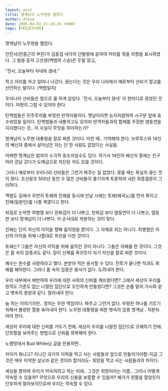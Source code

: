 ```yaml
---
layout: post
title: 명계남이 노무현을 찔렀다
author: drkim
date: 2005-04-01 11:19:24 +0900
tags: [깨달음의대화]
---
```

명계남이 노무현을 찔렀다.

안진사(안중근의 부친)가 김홍집 내각의 단발령에 응하여 머리를 깎을 의향을 표시하였다. 그 말을 듣자 고선생(백범의 스승)은 두말 않고, 

“진사, 오늘부터 자네와 끊네.” 

하고 자리를 차고 일어나 나갔다. 끊는다는 것은 우리 나라에서 예로부터 선비가 절교를 선언하는 말이다. (백범일지)

우리나라 선비들은 참으로 쿨 하게 살았다. '진사, 오늘부터 끊네' 이 한마디로 끊었던 것이다. 마땅히 그럴 수 있어야 한다. 

탄핵범들은 민주주의를 부정한 반역자들이다. 옛날이라면 능지처참하여 시구문 앞에 효수되었을 일이다. 탄핵범들과 내통하고도 모자라 반역자들과의 합체를 주장한 염동연을 지지했다는 것.. 이 사실이 무엇을 의미하는가?

명계남이 노무현 대통령을 칼로 찌른 것이다. 이런 때.. 기억해야 한다. 브루투스와 14인의 배신자 중에서 살아남은 자는 단 한 사람도 없었다는 사실을. 

어쩌면 명계남은 범죄의 소극적 동조자일수도 있다. 하기사 14인의 배신자 중에는 친구 따라 강남 갔다가 도매금으로 처단된 자도 있을 것이다.

그러나 예로부터 우리나라 선비들은 그런거 봐주는 일 없었다. 끊을 때는 확실히 끊는 것이 맞다. 조선왕조 500년 동안 수 많은 선비들이 줄기차게 토론하여 내린 최종결론이 그러하다.

백범도 길에서 우연히 토왜와 진왜을 동시에 만날 시에는 토왜(매국노)를 먼저 죽이고 진왜(일본인)를 나중 죽였다고 한다. 

죄질로 논하면 최병렬 보다 한화갑이 더 나쁘고, 한화갑 보다 염동연이 더 나쁘고, 염동연 보다 명계남이 더 나쁘다. 이 순서대로 처분하는 것이 맞다. 

진왜는 단지 자신의 이익을 향해 움직였을 뿐이다. 그 자체로 죄는 아니다. 최병렬은 자신의 이익을 위해 나름대로 최선을 다한 것이다. 

토왜는? 그들은 자신의 이익을 위해 움직인 것이 아니다. 그들은 자해를 한 것이다. 그것은 몸 속의 암종과도 같다. 암이 신체를 죽이듯이 자기 자신을 칼로 찌른 것이다. 

예수는 원수를 사랑하라고 했다. 본받아 적은 용서할 수 있다. 전투가 끝나면 적과도 화해를 해야한다. 그러나 몸 속의 암종은 용서가 없다. 도려내야 한다. 

우리 내부에서 배반하여 우리에 대한 사회의 신뢰를 깨뜨렸다면? 그래서 세상이 우리를 원칙도 기준도 없는 너절한 집단으로 오인하게 만들었다면? 그것은 손톱 밑의 가시와 같고 뱃속의 종양과 같다. 잘라내야 한다. 

늘 하는 이야기지만.. 정치는 무한 책임이다. 봐주고 그런거 없다. 우량한 하나를 기르기 위해서 불량한 열을 솎아내야 한다. 노무현 대통령을 찌른 뱃속의 암종 명계남.. 처분되어야 한다. 

세상이 우리에 대한 신뢰를 거두기 전에. 세상이 우리를 너절한 집단으로 오해하기 전에. 단호함을 보여주는 방법으로 신뢰를 회복해야 한다. 

노짱방에서 Bud White님 글을 인용하면.. 

차이가 뭐냐고? 지나간 과거의 이력을 먹고 사는 사람들과 앞으로 만들어가야할-지금 그것은 매우 미약한 실낫과 같은 것이라 할지라도- 희망을 먹고 사는 사람들과의 차이다. 

세상을 향하여 우리가 약속하려고 하는 미래.. 그것은 희망이라는 이름.. 그러나 어떻게 약속할 수 있을까? 무엇으로 우리의 신용을 보증할 수 있을까? 혜가가 왼팔을 잘랐듯이 단호하게 잘라보이므로써 우리는 약속할 수 있다.